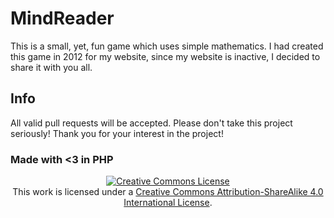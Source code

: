 # MindReader 
This is a small, yet, fun game which uses simple mathematics. I had created this game in 2012 for my website, since my website is inactive, I decided to share it with you all. 

## Info
All valid pull requests will be accepted. Please don't take this project seriously!
Thank you for your interest in the project!

### Made with <3 in PHP


<div align="center">
<a rel="license" href="http://creativecommons.org/licenses/by-sa/4.0/"><img alt="Creative Commons License" style="border-width:0" src="https://i.creativecommons.org/l/by-sa/4.0/88x31.png" /></a><br />This work is licensed under a <a rel="license" href="http://creativecommons.org/licenses/by-sa/4.0/">Creative Commons Attribution-ShareAlike 4.0 International License</a>.
</div>
